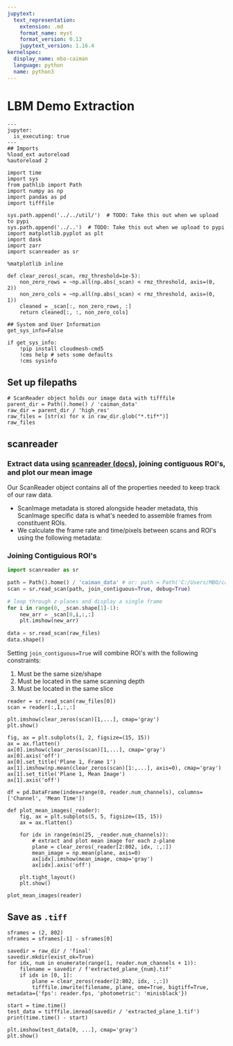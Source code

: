 ```yaml
---
jupytext:
  text_representation:
    extension: .md
    format_name: myst
    format_version: 0.13
    jupytext_version: 1.16.4
kernelspec:
  display_name: mbo-caiman
  language: python
  name: python3
---
```


# LBM Demo Extraction

```{code-cell} ipython3
---
jupyter:
  is_executing: true
---
## Imports
%load_ext autoreload
%autoreload 2

import time
import sys
from pathlib import Path
import numpy as np
import pandas as pd
import tifffile

sys.path.append('../../util/')  # TODO: Take this out when we upload to pypi
sys.path.append('../..')  # TODO: Take this out when we upload to pypi
import matplotlib.pyplot as plt
import dask
import zarr
import scanreader as sr

%matplotlib inline
```

```{code-cell} ipython3
def clear_zeros(_scan, rmz_threshold=1e-5):
    non_zero_rows = ~np.all(np.abs(_scan) < rmz_threshold, axis=(0, 2))
    non_zero_cols = ~np.all(np.abs(_scan) < rmz_threshold, axis=(0, 1))
    cleaned = _scan[:, non_zero_rows, :]
    return cleaned[:, :, non_zero_cols]

## System and User Information
get_sys_info=False

if get_sys_info:
    !pip install cloudmesh-cmd5
    !cms help # sets some defaults
    !cms sysinfo
```

## Set up filepaths

```{code-cell} ipython3
# ScanReader object holds our image data with tifffile
parent_dir = Path().home() / 'caiman_data'
raw_dir = parent_dir / 'high_res'
raw_files = [str(x) for x in raw_dir.glob("*.tif*")]
raw_files
```

## scanreader

### Extract data using [scanreader (docs)](https://millerbrainobservatory.github.io/scanreader/index.html), joining contiguous ROI's, and plot our mean image

Our ScanReader object contains all of the properties needed to keep track of our raw data. 
- ScanImage metadata is stored alongside header metadata, this ScanImage specific data is what's needed to assemble frames from constituent ROIs.
- We calculate the frame rate and time/pixels between scans and ROI's using the following metadata:

### Joining Contiguious ROI's

```python
import scanreader as sr

path = Path().home() / 'caiman_data' # or: path = Path('C:/Users/MBO/caiman_data')
scan = sr.read_scan(path, join_contiguous=True, debug=True)

# loop through z-planes and display a single frame
for i in range(0, _scan.shape[1]-1):
    new_arr = _scan[0,i,:,:]
    plt.imshow(new_arr)

data = sr.read_scan(raw_files)
data.shape()
```

Setting `join_contiguous=True` will combine ROI's with the following constraints:

1) Must be the same size/shape
2) Must be located in the same scanning depth
3) Must be located in the same slice

```{code-cell} ipython3
reader = sr.read_scan(raw_files[0])
scan = reader[:,1,:,:]
```

```{code-cell} ipython3
plt.imshow(clear_zeros(scan)[1,...], cmap='gray')
plt.show()
```

```{code-cell} ipython3
fig, ax = plt.subplots(1, 2, figsize=(15, 15))
ax = ax.flatten()
ax[0].imshow(clear_zeros(scan)[1,...], cmap='gray')
ax[0].axis('off')
ax[0].set_title('Plane 1, Frame 1')
ax[1].imshow(np.mean(clear_zeros(scan)[1:,...], axis=0), cmap='gray')
ax[1].set_title('Plane 1, Mean Image')
ax[1].axis('off')
```

```{code-cell} ipython3
df = pd.DataFrame(index=range(0, reader.num_channels), columns=['Channel', 'Mean Time'])

def plot_mean_images(_reader):
    fig, ax = plt.subplots(5, 5, figsize=(15, 15))
    ax = ax.flatten()

    for idx in range(min(25, _reader.num_channels)):
        # extract and plot mean image for each z-plane
        plane = clear_zeros(_reader[2:802, idx, :,:])
        mean_image = np.mean(plane, axis=0)
        ax[idx].imshow(mean_image, cmap='gray')
        ax[idx].axis('off')

    plt.tight_layout()
    plt.show()
```

```{code-cell} ipython3
plot_mean_images(reader)
```

## Save as `.tiff`

```{code-cell} ipython3
sframes = (2, 802)
nframes = sframes[-1] - sframes[0]

savedir = raw_dir / 'final'
savedir.mkdir(exist_ok=True)
for idx, num in enumerate(range(1, reader.num_channels + 1)):
    filename = savedir / f'extracted_plane_{num}.tif'
    if idx in [0, 1]:
        plane = clear_zeros(reader[2:802, idx, :,:])
        tifffile.imwrite(filename, plane, ome=True, bigtiff=True, metadata={'fps': reader.fps, 'photometric': 'minisblack'})
```

```{code-cell} ipython3
start = time.time()
test_data = tifffile.imread(savedir / 'extracted_plane_1.tif')
print(time.time() - start)
```

```{code-cell} ipython3
plt.imshow(test_data[0, ...], cmap='gray')
plt.show()
```

```{code-cell} ipython3

```
